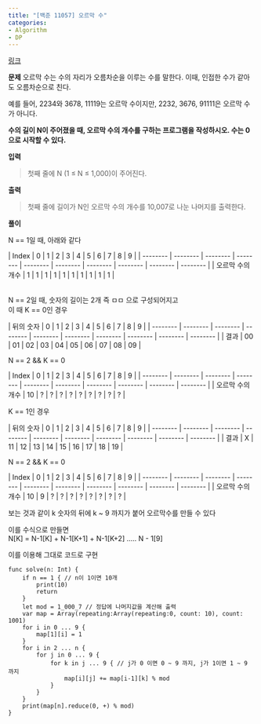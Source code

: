 ```yaml
---
title: "[백준 11057] 오르막 수"
categories:
- Algorithm
- DP
---
```


[링크](https://www.acmicpc.net/problem/11057)

**문제**
오르막 수는 수의 자리가 오름차순을 이루는 수를 말한다. 이때, 인접한 수가 같아도 오름차순으로 친다.

예를 들어, 2234와 3678, 11119는 오르막 수이지만, 2232, 3676, 91111은 오르막 수가 아니다.

**수의 길이 N이 주어졌을 때, 오르막 수의 개수를 구하는 프로그램을 작성하시오. 수는 0으로 시작할 수 있다.**<br>

**입력**
> 첫째 줄에 N (1 ≤ N ≤ 1,000)이 주어진다.

**출력**
>첫째 줄에 길이가 N인 오르막 수의 개수를 10,007로 나눈 나머지를 출력한다.


**풀이**

N == 1일 때,  아래와 같다<br>

| Index | 0 | 1 | 2 | 3 | 4 | 5 | 6 | 7 | 8 | 9 |
| -------- | -------- | -------- | -------- | -------- | -------- | -------- | -------- | -------- | -------- |
| 오르막 수의 개수 | 1 | 1 | 1 | 1 | 1 | 1 | 1 | 1 | 1 | 1 |

<br>
N == 2일 때, 숫자의 길이는 2개 즉 ㅁㅁ 으로 구성되어지고<br>
이 때 K == 0인 경우<br>

| 뒤의 숫자 | 0 | 1 | 2 | 3 | 4 | 5 | 6 | 7 | 8 | 9 |
| -------- | -------- | -------- | -------- | -------- | -------- | -------- | -------- | -------- | -------- |
| 결과 | 00 | 01 | 02 | 03 | 04 | 05 | 06 | 07 | 08 | 09 |

N == 2 && K == 0 <br>


| Index | 0 | 1 | 2 | 3 | 4 | 5 | 6 | 7 | 8 | 9 |
| -------- | -------- | -------- | -------- | -------- | -------- | -------- | -------- | -------- | -------- |
| 오르막 수의 개수 | 10  | ? | ? | ? | ? | ? | ? | ? | ? | ? |

K == 1인 경우<br>

| 뒤의 숫자 | 0 | 1 | 2 | 3 | 4 | 5 | 6 | 7 | 8 | 9 |
| -------- | -------- | -------- | -------- | -------- | -------- | -------- | -------- | -------- | -------- |
| 결과 | X | 11 | 12 | 13 | 14 | 15 | 16 | 17 | 18 | 19 |

N == 2 && K == 0 <br>

| Index | 0 | 1 | 2 | 3 | 4 | 5 | 6 | 7 | 8 | 9 |
| -------- | -------- | -------- | -------- | -------- | -------- | -------- | -------- | -------- | -------- |
| 오르막 수의 개수 | 10  | 9 | ? | ? | ? | ? | ? | ? | ? | ? |

보는 것과 같이 k 숫자의 뒤에 k ~ 9 까지가 붙어 오르막수를 만들 수 있다<br>

이를 수식으로 만들면<br>
N[K] = N-1[K] + N-1[K+1] + N-1[K+2] ..... N - 1[9]<br>

이를 이용해 그대로 코드로 구현<br>

```
func solve(n: Int) {
    if n == 1 { // n이 1이면 10개
        print(10)
        return
    }
    let mod = 1_000_7 // 정답에 나머지값을 계산해 출력
    var map = Array(repeating:Array(repeating:0, count: 10), count: 1001)
    for i in 0 ... 9 {
        map[1][i] = 1
    }
    for i in 2 ... n {
        for j in 0 ... 9 {
            for k in j ... 9 { // j가 0 이면 0 ~ 9 까지, j가 1이면 1 ~ 9 까지 
                map[i][j] += map[i-1][k] % mod
            }
        }
    }
    print(map[n].reduce(0, +) % mod)
}


```
